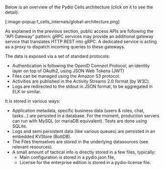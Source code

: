 
Below is an overview of the Pydio Cells architecture (click on it to see the detail):

[:image-popup:1_cells_internals/global-architecture.png]

As explained in the previous section, public access APIs are following the “API Gateway” pattern: gRPC services may provide an additional gateway service that translates HTTP REST into gRPC.
A dedicated service is acting as a proxy to dispatch incoming queries to these gateways.

The data is exposed via a set of standard protocols:

- Authentication is following the OpenID Connect Protocol, an identity layer on top of OAuth2, using JSON Web Tokens (JWT)
- Files can be managed using the Amazon S3 protocol.
- Activities are published in the Activity Streams 2.0 format (by W3C).
- Logs are redirected to the stdout in JSON format, to be aggregated in ELK or similar.

It is stored in various ways:

- Application metadata, specific business data (users & roles, chat, tasks…) are persisted in a database. For the moment, production servers can run with MySQL (or mariaDB equivalent). Tests are done using SQLite.
- Logs and semi persistent data (like various queues) are persisted in an embedded KVStore (BoltDB).
- The Files themselves are stored in the underlying datasources (see relevant resources).
- A small amount of tactical info is directly stored in a few files, typically:
  - Main configuration is stored in a pydio.json file,
  - License for the enterprise edition is stored in a pydio-license file.
